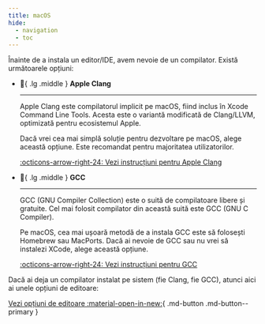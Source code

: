 ```yaml
---
title: macOS
hide:
  - navigation
  - toc
---
```


Înainte de a instala un editor/IDE, avem nevoie de un compilator. Există
următoarele opțiuni:

<div class="grid cards" markdown>

- :dragon:{ .lg .middle } **Apple Clang**

    ---

    Apple Clang este compilatorul implicit pe macOS, fiind inclus în Xcode
    Command Line Tools. Acesta este o variantă modificată de Clang/LLVM,
    optimizată pentru ecosistemul Apple.

    Dacă vrei cea mai simplă soluție pentru dezvoltare pe macOS, alege această
    opțiune. Este recomandat pentru majoritatea utilizatorilor.

    [:octicons-arrow-right-24: Vezi instrucțiuni pentru Apple Clang](./compilers/macos/clang.md)

- :sheep:{ .lg .middle } **GCC**

    ---

    GCC (GNU Compiler Collection) este o suită de compilatoare libere și
    gratuite. Cel mai folosit compilator din această suită este GCC (GNU C
    Compiler).

    Pe macOS, cea mai ușoară metodă de a instala GCC este să folosești Homebrew sau MacPorts.
    Dacă ai nevoie de GCC sau nu vrei să instalezi XCode, alege această opțiune.

    [:octicons-arrow-right-24: Vezi instrucțiuni pentru GCC](./compilers/macos/gcc.md)

</div>

Dacă ai deja un compilator instalat pe sistem (fie Clang, fie GCC),
atunci aici ai unele opțiuni de editoare:

[Vezi opțiuni de editoare :material-open-in-new:](./editors/macos/optiuni-editoare.md){ .md-button .md-button--primary }
